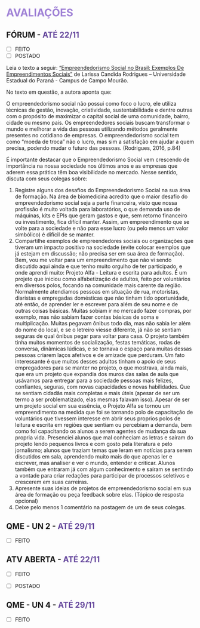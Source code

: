# <span style="color:#A082D6">**AVALIAÇÕES**</span>

## FÓRUM - <span style="color:#66489D">ATÉ 22/11</span>

* [ ] FEITO
* [ ] POSTADO

Leia o texto a seguir: [“Empreendedorismo Social no Brasil: Exemplos De Empreendimentos Sociais”](https://periodicos.uem.br/ojs/index.php/rev_prod/article/view/52360/pdf) de Larissa Candida Rodrigues – Universidade Estadual do Paraná - Campus de Campo Mourão.

No texto em questão, a autora aponta que:

O empreendedorismo social não possui como foco o lucro, ele utiliza técnicas de gestão, inovação, criatividade, sustentabilidade e dentre outras com o propósito de maximizar o capital social de uma comunidade, bairro, cidade ou mesmo país. Os empreendedores sociais buscam transformar o mundo e melhorar a vida das pessoas utilizando métodos geralmente presentes no cotidiano de empresas. O empreendedorismo social tem como “moeda de troca” não o lucro, mas sim a satisfação em ajudar a quem precisa, podendo mudar o futuro das pessoas. (Rodrigues, 2016, p.84)

É importante destacar que o Empreendedorismo Social vem crescendo de importância na nossa sociedade nos últimos anos e as empresas que aderem essa prática têm boa visibilidade no mercado. Nesse sentido, discuta com seus colegas sobre:

1. Registre alguns dos desafios do Empreendedorismo Social na sua área de formação.
   Na área de biomedicina acredito que o maior desafio do empreendedorismo social seja a parte financeira, visto que nossa profissão é muito voltada para laboratórios, o que demanda uso de máquinas, kits e EPIs que geram gastos e que, sem retorno financeiro ou investimento, fica difícil manter. Assim, um empreendimento que se volte para a sociedade e não para esse lucro (ou pelo menos um valor simbólico) é difícil de se manter.
2. Compartilhe exemplos de empreendedores sociais ou organizações que tiveram um impacto positivo na sociedade (evite colocar exemplos que já estejam em discussão; não precisa ser em sua área de formação).
   Bem, vou me voltar para um empreendimento que não vi sendo discutido aqui ainda e que tenho muito orgulho de ter participado, e onde aprendi muito: Projeto Alfa - Leitura e escrita para adultos. É um projeto que iniciou como alfabetização de adultos, feito por voluntários em diversos polos, focando na comunidade mais carente da região. Normalmente atendíamos pessoas em situação de rua, motoristas, diaristas e empregadas domésticas que não tinham tido oportunidade, até então, de aprender ler e escrever para além de seu nome e de outras coisas básicas. Muitas sobiam ir no mercado fazer compras, por exemplo, mas não sabiam fazer contas básicas de soma e multiplicação. Muitas pegavam ônibus todo dia, mas não sabia ler além do nome do local, e se o letreiro viesse diferente, já não se sentiam seguras de qual ônibus pegar para voltar para casa. O projeto também tinha muitos momentos de socialização, festas temáticas, rodas de conversa, dinâmicas lúdicas, e se tornava o espaço para muitas dessas pessoas criarem laços afetivos e de amizade que perduram.
   Um fato interessante é que muitos desses adultos tinham o apoio de seus empregadores para se manter no projeto, o que mostrava, ainda mais, que era um projeto que expandia dos muros das salas de aula que usávamos para entregar para a sociedade pessoas mais felizes, confiantes, seguras, com novas capacidades e novas habilidades. Que se sentiam cidadãs mais completas e mais úteis (apesar de ser um termo a ser problematizado, elas mesmas falavam isso).
   Apesar de ser um projeto social em sua essência, o Projeto Alfa se tornou um empreendimento na medida que foi se tornando polo de capacitação de voluntários que tivessem interesse em abrir seus proprios polos de leitura e escrita em regiões que sentiam ou percebiam a demanda, bem como foi capacitando os alunos a serem agentes de mudança da sua propria vida. Presenciei alunos que mal conheciam as letras e saíram do projeto lendo pequenos livros e com gosto pela literatura e pelo jornalismo; alunos que traziam temas que leram em notícias para serem discutidos em sala, aprendendo muito mais do que apenas ler e escrever, mas analiser e ver o mundo, entender e criticar. Alunos também que entraram já com algum conhecimento e saíram se sentindo a vontade para criar redações para participar de processos seletivos e crescerem em suas carreiras.
3. Apresente suas ideias de projetos de empreendedorismo social em sua área de formação ou peça feedback sobre elas. (Tópico de resposta opcional)
4. Deixe pelo menos 1 comentário na postagem de um de seus colegas.

## QME - UN 2 - <span style="color:#66489D">ATÉ 29/11</span>

* [ ] FEITO

## ATV ABERTA - <span style="color:#66489D">ATÉ 22/11</span>

* [ ] FEITO

* [ ] POSTADO

## QME - UN 4 - <span style="color:#66489D">ATÉ 29/11</span>

* [ ] FEITO
